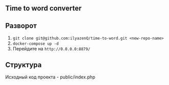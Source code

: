 ## Time to word converter 

## Разворот

1. `git clone git@github.com:ilyazenQ/time-to-word.git
   <new-repo-name>`
2. `docker-compose up -d`
3. Перейдите на `http://0.0.0.0:8879/`

## Структура

Исходный код проекта - public/index.php

